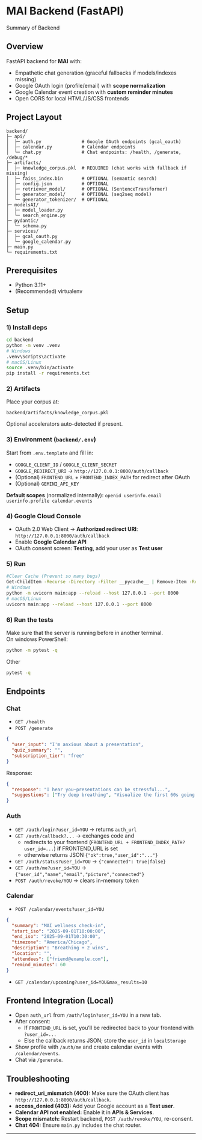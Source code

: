 # MAI Backend (FastAPI)

Summary of Backend

## Overview
FastAPI backend for **MAI** with:
- Empathetic chat generation (graceful fallbacks if models/indexes missing)
- Google OAuth login (profile/email) with **scope normalization**
- Google Calendar event creation with **custom reminder minutes**
- Open CORS for local HTML/JS/CSS frontends

## Project Layout
```
backend/
├─ api/
│  ├─ auth.py               # Google OAuth endpoints (gcal_oauth)
│  ├─ calendar.py           # Calendar endpoints
│  └─ chat.py               # Chat endpoints: /health, /generate, /debug/*
├─ artifacts/
│  ├─ knowledge_corpus.pkl  # REQUIRED (chat works with fallback if missing)
│  ├─ faiss_index.bin       # OPTIONAL (semantic search)
│  ├─ config.json           # OPTIONAL
│  ├─ retriever_model/      # OPTIONAL (SentenceTransformer)
│  ├─ generator_model/      # OPTIONAL (seq2seq model)
│  └─ generator_tokenizer/  # OPTIONAL
├─ modelsAI/
│  ├─ model_loader.py
│  └─ search_engine.py
├─ pydantic/
│  └─ schema.py
├─ services/
│  ├─ gcal_oauth.py
│  └─ google_calendar.py
├─ main.py
└─ requirements.txt
```

## Prerequisites
- Python 3.11+
- (Recommended) virtualenv

## Setup
### 1) Install deps
```bash
cd backend
python -m venv .venv
# Windows
.venv\Scripts\activate
# macOS/Linux
source .venv/bin/activate
pip install -r requirements.txt
```

### 2) Artifacts
Place your corpus at:
```
backend/artifacts/knowledge_corpus.pkl
```
Optional accelerators auto-detected if present.

### 3) Environment (`backend/.env`)
Start from `.env.template` and fill in:
- `GOOGLE_CLIENT_ID` / `GOOGLE_CLIENT_SECRET`
- `GOOGLE_REDIRECT_URI` → `http://127.0.0.1:8000/auth/callback`
- (Optional) `FRONTEND_URL` + `FRONTEND_INDEX_PATH` for redirect after OAuth
- (Optional) `GEMINI_API_KEY`

**Default scopes** (normalized internally): `openid userinfo.email userinfo.profile calendar.events`

### 4) Google Cloud Console
- OAuth 2.0 Web Client → **Authorized redirect URI**: `http://127.0.0.1:8000/auth/callback`
- Enable **Google Calendar API**
- OAuth consent screen: **Testing**, add your user as **Test user**

### 5) Run
```bash
#Clear Cache (Prevent so many bugs)
Get-ChildItem -Recurse -Directory -Filter __pycache__ | Remove-Item -Recurse -Force
# Windows
python -m uvicorn main:app --reload --host 127.0.0.1 --port 8000
# macOS/Linux
uvicorn main:app --reload --host 127.0.0.1 --port 8000
```
### 6) **Run the tests**
Make sure that the server is running before in another terminal.\
  On windows PowerShell:
  ```bash
  python -m pytest -q
  ```
  Other
  ```bash
  pytest -q
  ```

## Endpoints

### Chat
- `GET /health`
- `POST /generate`
```json
{
  "user_input": "I'm anxious about a presentation",
  "quiz_summary": "",
  "subscription_tier": "free"
}
```
Response:
```json
{
  "response": "I hear you—presentations can be stressful...",
  "suggestions": ["Try deep breathing", "Visualize the first 60s going well"]
}
```

### Auth
- `GET /auth/login?user_id=YOU` → returns `auth_url`
- `GET /auth/callback?...` → exchanges code and
  - redirects to your frontend (`FRONTEND_URL + FRONTEND_INDEX_PATH?user_id=...`) **if** FRONTEND_URL is set
  - otherwise returns JSON `{"ok":true,"user_id":"..."}`
- `GET /auth/status?user_id=YOU` → `{"connected": true|false}`
- `GET /auth/me?user_id=YOU` → `{"user_id","name","email","picture","connected"}`
- `POST /auth/revoke/YOU` → clears in-memory token

### Calendar
- `POST /calendar/events?user_id=YOU`
```json
{
  "summary": "MAI wellness check-in",
  "start_iso": "2025-09-01T10:00:00",
  "end_iso": "2025-09-01T10:30:00",
  "timezone": "America/Chicago",
  "description": "Breathing + 2 wins",
  "location": "",
  "attendees": ["friend@example.com"],
  "remind_minutes": 60
}
```
- `GET /calendar/upcoming?user_id=YOU&max_results=10`



## Frontend Integration (Local)

- Open `auth_url` from `/auth/login?user_id=YOU` in a new tab.
- After consent:
  - If `FRONTEND_URL` is set, you’ll be redirected back to your frontend with `?user_id=...`
  - Else the callback returns JSON; store the `user_id` in `localStorage`
- Show profile with `/auth/me` and create calendar events with `/calendar/events`.
- Chat via `/generate`.


## Troubleshooting

- **redirect_uri_mismatch (400):** Make sure the OAuth client has `http://127.0.0.1:8000/auth/callback`.
- **access_denied (403):** Add your Google account as a **Test user**.
- **Calendar API not enabled:** Enable it in **APIs & Services**.
- **Scope mismatch:** Restart backend, `POST /auth/revoke/YOU`, re-consent.
- **Chat 404:** Ensure `main.py` includes the chat router.

---
